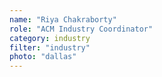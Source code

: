 ```yaml
---
name: "Riya Chakraborty"
role: "ACM Industry Coordinator"
category: industry
filter: "industry"
photo: "dallas"
---
```

